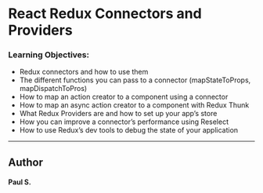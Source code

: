 # React Redux Connectors and Providers

### Learning Objectives:
*    Redux connectors and how to use them
*    The different functions you can pass to a connector (mapStateToProps, mapDispatchToPros)
*    How to map an action creator to a component using a connector
*    How to map an async action creator to a component with Redux Thunk
*    What Redux Providers are and how to set up your app’s store
*    How you can improve a connector’s performance using Reselect
*    How to use Redux’s dev tools to debug the state of your application

--- 
## Author 
#### Paul S.